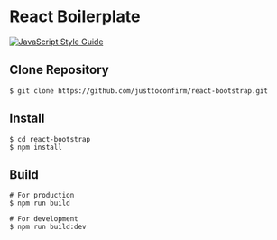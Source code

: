 # React Boilerplate

[![JavaScript Style Guide](https://img.shields.io/badge/code_style-standard-brightgreen.svg)](https://standardjs.com)

## Clone Repository

```
$ git clone https://github.com/justtoconfirm/react-bootstrap.git
```

## Install

```
$ cd react-bootstrap
$ npm install
```

## Build

```
# For production
$ npm run build

# For development
$ npm run build:dev
```